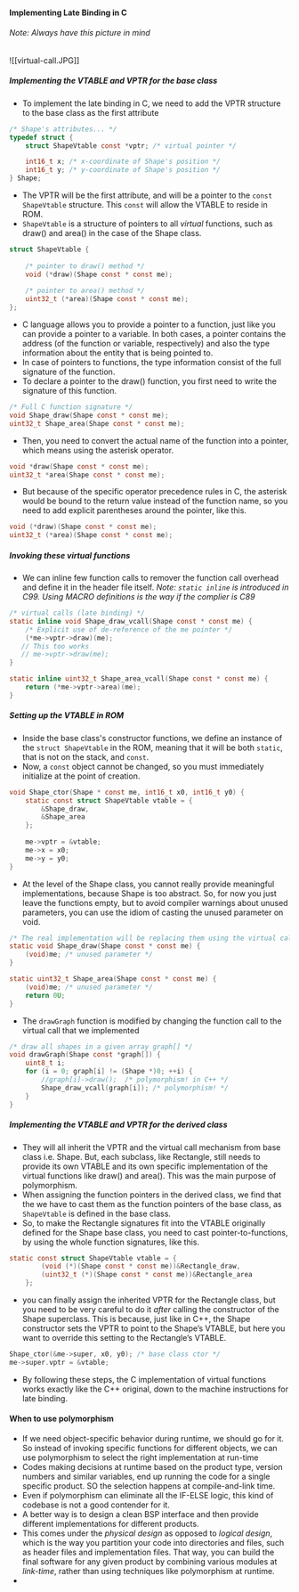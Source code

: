 #### Implementing Late Binding in C

###### Note: Always have this picture in mind
![[virtual-call.JPG]]


##### Implementing the VTABLE and VPTR for the base class
- To implement the late binding in C, we need to add the VPTR structure to the base class as the first attribute
```C
/* Shape's attributes... */
typedef struct {
    struct ShapeVtable const *vptr; /* virtual pointer */

    int16_t x; /* x-coordinate of Shape's position */
    int16_t y; /* y-coordinate of Shape's position */
} Shape;
```
- The VPTR will be the first attribute, and will be a pointer to the `const ShapeVtable`  structure. This `const` will allow the VTABLE to reside in ROM.
- `ShapeVtable`  is a structure of pointers to all *virtual* functions, such as draw() and area() in the case of the Shape class.
```C
struct ShapeVtable {
	
	/* pointer to draw() method */
    void (*draw)(Shape const * const me);
    
    /* pointer to area() method */
    uint32_t (*area)(Shape const * const me);
};
```
- C language allows you to provide a pointer to a function, just like you can provide a pointer to a variable. In both cases, a pointer contains the address (of the function or variable, respectively) and also the type information about the entity that is being pointed to.
- In case of pointers to functions, the type information consist of the full signature of the function.
- To declare a pointer to the draw() function, you first need to write the signature of this function.
```C
/* Full C function signature */
void Shape_draw(Shape const * const me);
uint32_t Shape_area(Shape const * const me);

```
- Then, you need to convert the actual name of the function into a pointer, which means using the asterisk operator.
```C
void *draw(Shape const * const me);
uint32_t *area(Shape const * const me);
```
- But because of the specific operator precedence rules in C, the asterisk would be bound to the return value instead of the function name, so you need to add explicit parentheses around the pointer, like this.
```C
void (*draw)(Shape const * const me);
uint32_t (*area)(Shape const * const me);
```

##### Invoking these virtual functions
- We can inline few function calls to remover the function call overhead and define it in the header file itself. *Note: `static inline` is introduced in C99. Using MACRO definitions is the way if the complier is C89*
```C
/* virtual calls (late binding) */
static inline void Shape_draw_vcall(Shape const * const me) {
    /* Explicit use of de-reference of the me pointer */
    (*me->vptr->draw)(me); 
   // This too works
   // me->vptr->draw(me);
} 

static inline uint32_t Shape_area_vcall(Shape const * const me) {
    return (*me->vptr->area)(me);
}
```

##### Setting up the VTABLE in ROM
- Inside the base class's constructor functions, we define an instance of the `struct ShapeVtable` in the ROM, meaning that it will be both `static`, that is not on the stack, and `const`.
- Now, a `const` object cannot be changed, so you must immediately initialize at the point of creation.
```C
void Shape_ctor(Shape * const me, int16_t x0, int16_t y0) {
    static const struct ShapeVtable vtable = {
        &Shape_draw,
        &Shape_area
    };
    
    me->vptr = &vtable;
    me->x = x0;
    me->y = y0;
}
```
- At the level of the Shape class, you cannot really provide meaningful implementations, because Shape is too abstract. So, for now you just leave the functions empty, but to avoid compiler warnings about unused parameters, you can use the idiom of casting the unused parameter on void.
```C
/* The real implementation will be replacing them using the virtual calls */
static void Shape_draw(Shape const * const me) {
    (void)me; /* unused parameter */
}

static uint32_t Shape_area(Shape const * const me) {
    (void)me; /* unused parameter */
    return 0U;
}
```
- The `drawGraph` function is modified by changing the function call to the virtual call that we implemented
```C
/* draw all shapes in a given array graph[] */
void drawGraph(Shape const *graph[]) {
    uint8_t i;
    for (i = 0; graph[i] != (Shape *)0; ++i) {
        //graph[i]->draw();  /* polymorphism! in C++ */
        Shape_draw_vcall(graph[i]); /* polymorphism! */
    }
}
```

##### Implementing the VTABLE and VPTR for the derived class
- They will all inherit the VPTR and the virtual call mechanism from base class i.e. Shape. But, each subclass, like Rectangle, still needs to provide its own VTABLE and its own specific implementation of the virtual functions like draw() and area(). This was the main purpose of polymorphism.
- When assigning the function pointers in the derived class, we find that the we have to cast them as the function pointers of the base class, as `ShapeVtable` is defined in the base class.
- So, to make the Rectangle signatures fit into the VTABLE originally defined for the Shape base class, you need to cast pointer-to-functions, by using the whole function signatures, like this.
```C
static const struct ShapeVtable vtable = {
        (void (*)(Shape const * const me))&Rectangle_draw,
        (uint32_t (*)(Shape const * const me))&Rectangle_area
    };
```
- you can finally assign the inherited VPTR for the Rectangle class, but you need to be very careful to do it *after* calling the constructor of the Shape superclass. This is because, just like in C++, the Shape constructor sets the VPTR to point to the Shape’s VTABLE, but here you want to override this setting to the Rectangle’s VTABLE.
```C
Shape_ctor(&me->super, x0, y0); /* base class ctor */
me->super.vptr = &vtable;
```
- By following these steps, the C implementation of virtual functions works exactly like the C++ original, down to the machine instructions for late binding.

#### When to use polymorphism
- If we need object-specific behavior during runtime, we should go for it. So instead of invoking specific functions for different objects, we can use polymorphism to select the right implementation at run-time
- Codes making decisions at runtime based on the product type, version numbers and similar variables, end up running the code for a single specific product. SO the selection happens at compile-and-link time. 
- Even if polymorphism can eliminate all the IF-ELSE logic, this kind of codebase is not a good contender for it. 
- A better way is to design a clean BSP interface and then provide different implementations for different products. 
- This comes under the *physical design* as opposed to *logical design*, which is the way you partition your code into directories and files, such as header files and implementation files. That way, you can build the final software for any given product by combining various modules at *link-time*, rather than using techniques like polymorphism at runtime.
- 